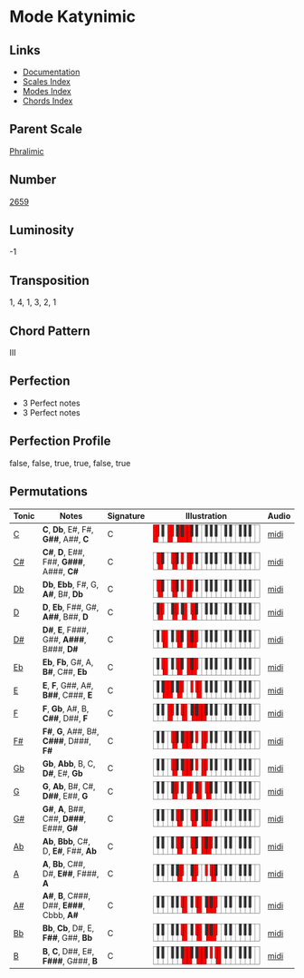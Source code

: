 # Mode Katynimic

## Links

- [Documentation](README.md)
- [Scales Index](Scales.md)
- [Modes Index](Modes.md)
- [Chords Index](Chords.md)

## Parent Scale

[Phralimic](ScalePhralimic.md)

## Number

[2659](https://ianring.com/musictheory/scales/2659)

## Luminosity

-1

## Transposition

1, 4, 1, 3, 2, 1

## Chord Pattern

III

## Perfection

- 3 Perfect notes
- 3 Perfect notes

## Perfection Profile

false, false, true, true, false, true

## Permutations

| Tonic | Notes | Signature | Illustration | Audio |
|-------|-------|-----------|--------------|-------|
| [C](ModeCNaturalKatynimic.md) | **C**, **Db**, E#, F#, **G##**, A##, **C** | C | ![CNaturalKatynimic](ModeCNaturalKatynimic.png) | [midi](https://github.com/edipermadi/music/blob/main/docs/ModeCNaturalKatynimic.mid?raw=true) |
| [C#](ModeCSharpKatynimic.md) | **C#**, **D**, E##, F##, **G###**, A###, **C#** | C | ![CSharpKatynimic](ModeCSharpKatynimic.png) | [midi](https://github.com/edipermadi/music/blob/main/docs/ModeCSharpKatynimic.mid?raw=true) |
| [Db](ModeDFlatKatynimic.md) | **Db**, **Ebb**, F#, G, **A#**, B#, **Db** | C | ![DFlatKatynimic](ModeDFlatKatynimic.png) | [midi](https://github.com/edipermadi/music/blob/main/docs/ModeDFlatKatynimic.mid?raw=true) |
| [D](ModeDNaturalKatynimic.md) | **D**, **Eb**, F##, G#, **A##**, B##, **D** | C | ![DNaturalKatynimic](ModeDNaturalKatynimic.png) | [midi](https://github.com/edipermadi/music/blob/main/docs/ModeDNaturalKatynimic.mid?raw=true) |
| [D#](ModeDSharpKatynimic.md) | **D#**, **E**, F###, G##, **A###**, B###, **D#** | C | ![DSharpKatynimic](ModeDSharpKatynimic.png) | [midi](https://github.com/edipermadi/music/blob/main/docs/ModeDSharpKatynimic.mid?raw=true) |
| [Eb](ModeEFlatKatynimic.md) | **Eb**, **Fb**, G#, A, **B#**, C##, **Eb** | C | ![EFlatKatynimic](ModeEFlatKatynimic.png) | [midi](https://github.com/edipermadi/music/blob/main/docs/ModeEFlatKatynimic.mid?raw=true) |
| [E](ModeENaturalKatynimic.md) | **E**, **F**, G##, A#, **B##**, C###, **E** | C | ![ENaturalKatynimic](ModeENaturalKatynimic.png) | [midi](https://github.com/edipermadi/music/blob/main/docs/ModeENaturalKatynimic.mid?raw=true) |
| [F](ModeFNaturalKatynimic.md) | **F**, **Gb**, A#, B, **C##**, D##, **F** | C | ![FNaturalKatynimic](ModeFNaturalKatynimic.png) | [midi](https://github.com/edipermadi/music/blob/main/docs/ModeFNaturalKatynimic.mid?raw=true) |
| [F#](ModeFSharpKatynimic.md) | **F#**, **G**, A##, B#, **C###**, D###, **F#** | C | ![FSharpKatynimic](ModeFSharpKatynimic.png) | [midi](https://github.com/edipermadi/music/blob/main/docs/ModeFSharpKatynimic.mid?raw=true) |
| [Gb](ModeGFlatKatynimic.md) | **Gb**, **Abb**, B, C, **D#**, E#, **Gb** | C | ![GFlatKatynimic](ModeGFlatKatynimic.png) | [midi](https://github.com/edipermadi/music/blob/main/docs/ModeGFlatKatynimic.mid?raw=true) |
| [G](ModeGNaturalKatynimic.md) | **G**, **Ab**, B#, C#, **D##**, E##, **G** | C | ![GNaturalKatynimic](ModeGNaturalKatynimic.png) | [midi](https://github.com/edipermadi/music/blob/main/docs/ModeGNaturalKatynimic.mid?raw=true) |
| [G#](ModeGSharpKatynimic.md) | **G#**, **A**, B##, C##, **D###**, E###, **G#** | C | ![GSharpKatynimic](ModeGSharpKatynimic.png) | [midi](https://github.com/edipermadi/music/blob/main/docs/ModeGSharpKatynimic.mid?raw=true) |
| [Ab](ModeAFlatKatynimic.md) | **Ab**, **Bbb**, C#, D, **E#**, F##, **Ab** | C | ![AFlatKatynimic](ModeAFlatKatynimic.png) | [midi](https://github.com/edipermadi/music/blob/main/docs/ModeAFlatKatynimic.mid?raw=true) |
| [A](ModeANaturalKatynimic.md) | **A**, **Bb**, C##, D#, **E##**, F###, **A** | C | ![ANaturalKatynimic](ModeANaturalKatynimic.png) | [midi](https://github.com/edipermadi/music/blob/main/docs/ModeANaturalKatynimic.mid?raw=true) |
| [A#](ModeASharpKatynimic.md) | **A#**, **B**, C###, D##, **E###**, Cbbb, **A#** | C | ![ASharpKatynimic](ModeASharpKatynimic.png) | [midi](https://github.com/edipermadi/music/blob/main/docs/ModeASharpKatynimic.mid?raw=true) |
| [Bb](ModeBFlatKatynimic.md) | **Bb**, **Cb**, D#, E, **F##**, G##, **Bb** | C | ![BFlatKatynimic](ModeBFlatKatynimic.png) | [midi](https://github.com/edipermadi/music/blob/main/docs/ModeBFlatKatynimic.mid?raw=true) |
| [B](ModeBNaturalKatynimic.md) | **B**, **C**, D##, E#, **F###**, G###, **B** | C | ![BNaturalKatynimic](ModeBNaturalKatynimic.png) | [midi](https://github.com/edipermadi/music/blob/main/docs/ModeBNaturalKatynimic.mid?raw=true) |
